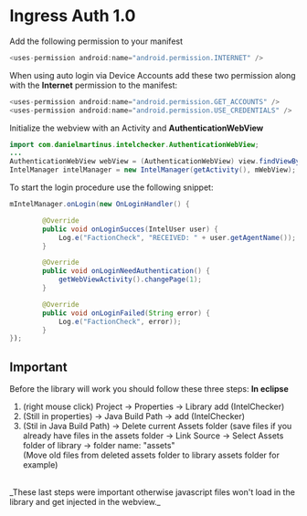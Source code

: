 Ingress Auth 1.0
=============================

Add the following permission to your manifest

```Java
<uses-permission android:name="android.permission.INTERNET" /> 
```

When using auto login via Device Accounts add these two permission along with the **Internet** permission to the manifest:

```Java
<uses-permission android:name="android.permission.GET_ACCOUNTS" />
<uses-permission android:name="android.permission.USE_CREDENTIALS" />
```

Initialize the webview with an Activity and **AuthenticationWebView**

```Java
import com.danielmartinus.intelchecker.AuthenticationWebView;
...
AuthenticationWebView webView = (AuthenticationWebView) view.findViewById(R.id.webview);
IntelManager intelManager = new IntelManager(getActivity(), mWebView);
```

To start the login procedure use the following snippet:

```Java
mIntelManager.onLogin(new OnLoginHandler() {

		@Override
		public void onLoginSucces(IntelUser user) {
			Log.e("FactionCheck", "RECEIVED: " + user.getAgentName());
		}

		@Override
		public void onLoginNeedAuthentication() {
			getWebViewActivity().changePage(1);
		}

		@Override
		public void onLoginFailed(String error) {
			Log.e("FactionCheck", error));
		}
});
```

<h2>Important</h2>

Before the library will work you should follow these three steps:
**In eclipse** <br/>
1) (right mouse click) Project -> Properties -> Library add (IntelChecker)<br/>
2) (Still in properties) -> Java Build Path -> add (IntelChecker)<br/>
3) (Stil in Java Build Path) -> Delete current Assets folder (save files if you already have files in the assets folder -> Link Source -> Select Assets folder of library -> folder name: "assets"<br/>
(Move old files from deleted assets folder to library assets folder for example)<br/>
<br/>
_These last steps were important otherwise javascript files won't load in the library and get injected in the webview._
